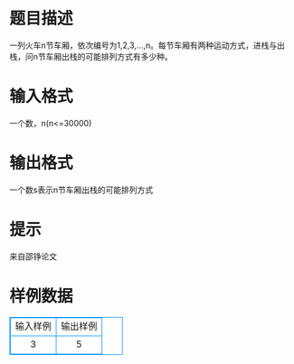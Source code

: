 # 

 
 # 题目描述 
一列火车n节车厢，依次编号为1,2,3,…,n。每节车厢有两种运动方式，进栈与出栈，问n节车厢出栈的可能排列方式有多少种。 

 
 # 输入格式 
一个数，n(n&lt;=30000) 

 
 # 输出格式 
一个数s表示n节车厢出栈的可能排列方式 

 
 # 提示 
来自邵铮论文 
# 样例数据
<style>
        table,table tr th, table tr td { border:1px solid #0094ff; }
        table { width: 200px; min-height: 25px; line-height: 25px; text-align: center; border-collapse: collapse;}   
    </style>
<table>
	<tr>
		<td>输入样例</td>
		<td>输出样例</td>
	</tr>
<tr><td>3
</td><td>5
</td></tr></table>
